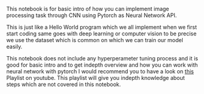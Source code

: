 This notebook is for basic intro of how you can implement image processing task through CNN using Pytorch as Neural Network API. 

This is just like a Hello World program which we all implement when we first start coding same goes with deep learning or computer vision 
to be precise we use the dataset which is common on which we can train our model easily.

This notebook does not include any hyperperameter tuning process and it is good for basic intro and to get indepth overview and 
how you can work with neural network with pytorch I would recommend you to have a look on [this](https://www.youtube.com/playlist?list=PLZbbT5o_s2xrfNyHZsM6ufI0iZENK9xgG)
Playlist on youtube. This playlist will give you indepth knowledge about steps which are not covered in this notebook.

